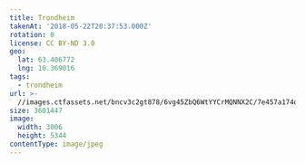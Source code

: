 ```yaml
---
title: Trondheim
takenAt: '2018-05-22T20:37:53.000Z'
rotation: 0
license: CC BY-ND 3.0
geo:
  lat: 63.406772
  lng: 10.369016
tags:
  - trondheim
url: >-
  //images.ctfassets.net/bncv3c2gt878/6vg45ZbQ6WtYYCrMQNNX2C/7e457a174d059bcf577d5a04170e40e4/trondheim_41385043715_o
size: 3601447
image:
  width: 3006
  height: 5344
contentType: image/jpeg
---
```


